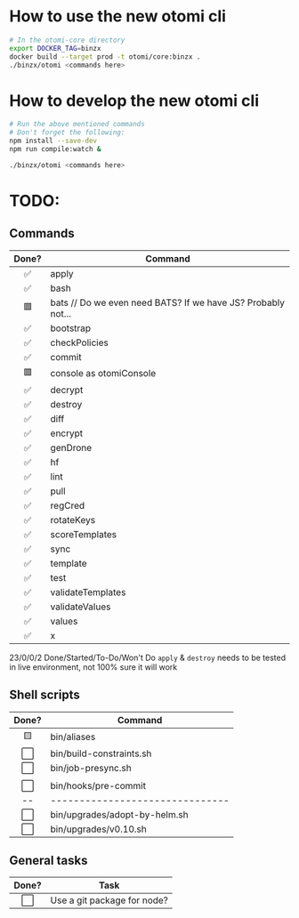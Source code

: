# How to use the new otomi cli

```sh
# In the otomi-core directory
export DOCKER_TAG=binzx
docker build --target prod -t otomi/core:binzx .
./binzx/otomi <commands here>
```

# How to develop the new otomi cli

```sh
# Run the above mentioned commands
# Don't forget the following:
npm install --save-dev
npm run compile:watch &

./binzx/otomi <commands here>
```

# TODO:

## Commands

| Done? | Command                                                      |
| :---: | ------------------------------------------------------------ |
|  ✅   | apply                                                        |
|  ✅   | bash                                                         |
|  🟥   | bats // Do we even need BATS? If we have JS? Probably not... |
|  ✅   | bootstrap                                                    |
|  ✅   | checkPolicies                                                |
|  ✅   | commit                                                       |
|  🟥   | console as otomiConsole                                      |
|  ✅   | decrypt                                                      |
|  ✅   | destroy                                                      |
|  ✅   | diff                                                         |
|  ✅   | encrypt                                                      |
|  ✅   | genDrone                                                     |
|  ✅   | hf                                                           |
|  ✅   | lint                                                         |
|  ✅   | pull                                                         |
|  ✅   | regCred                                                      |
|  ✅   | rotateKeys                                                   |
|  ✅   | scoreTemplates                                               |
|  ✅   | sync                                                         |
|  ✅   | template                                                     |
|  ✅   | test                                                         |
|  ✅   | validateTemplates                                            |
|  ✅   | validateValues                                               |
|  ✅   | values                                                       |
|  ✅   | x                                                            |

23/0/0/2 Done/Started/To-Do/Won't Do
`apply` & `destroy` needs to be tested in live environment, not 100% sure it will work

## Shell scripts

| Done? | Command                         |
| :---: | ------------------------------- |
|  🟨   | bin/aliases                     |
|  ⬜   | bin/build-constraints.sh        |
|  ⬜   | bin/job-presync.sh              |
|       |                                 |
|  ⬜   | bin/hooks/pre-commit            |
|  --   | ------------------------------- |
|  ⬜   | bin/upgrades/adopt-by-helm.sh   |
|  ⬜   | bin/upgrades/v0.10.sh           |

## General tasks

| Done? | Task                        |
| :---: | --------------------------- |
|  ⬜   | Use a git package for node? |
